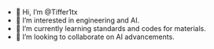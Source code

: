 - 👋 Hi, I’m @Tiffer1tx
- 👀 I’m interested in engineering and AI.
- 🌱 I’m currently learning standards and codes for materials.
- 💞️ I’m looking to collaborate on AI advancements.
  

<!---
Tiffer1tx/Tiffer1tx is a ✨ special ✨ repository because its `README.md` (this file) appears on your GitHub profile.
You can click the Preview link to take a look at your changes.
--->
